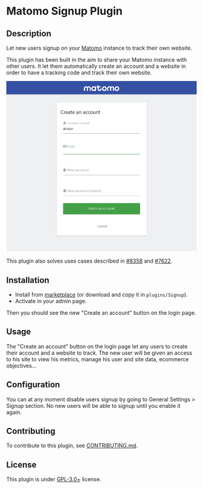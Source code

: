 # Matomo Signup Plugin

## Description

Let new users signup on your [Matomo](https://github.com/matomo-org/matomo) instance to track their own website.

This plugin has been built in the aim to share your Matomo instance with other users.
It let them automatically create an account and a website in order to have
a tracking code and track their own website.

![Screenshot](screenshots/1-signup-user.png)

This plugin also solves uses cases described in
[#8358](https://github.com/matomo-org/matomo/issues/8358) and
[#7622](https://github.com/matomo-org/matomo/issues/7622).

## Installation

- Install from [marketplace](https://plugins.matomo.org/Signup) (or download and copy it in `plugins/Signup`).
- Activate in your admin page.

Then you should see the new "Create an account" button on the login page.

## Usage

The "Create an account" button on the login page let any users to create their account and a website to track.
The new user will be given an access to his site to view his metrics, manage his user and site data, ecommerce objectives...

## Configuration

You can at any moment disable users signup by going to General Settings > Signup section.
No new users will be able to signup until you enable it again.

## Contributing

To contribute to this plugin, see [CONTRIBUTING.md](CONTRIBUTING.md).

## License

This plugin is under [GPL-3.0+](LICENSE) license.
